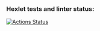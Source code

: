 ### Hexlet tests and linter status:
[![Actions Status](https://github.com/oromaniko/layout-designer-project-lvl1/workflows/hexlet-check/badge.svg)](https://github.com/oromaniko/layout-designer-project-lvl1/actions)